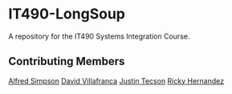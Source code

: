 # IT490-LongSoup
A repository for the IT490 Systems Integration Course.


## Contributing Members

[Alfred Simpson](https://github.com/AlfredSimpson)
[David Villafranca](https://github.com/theamazins17)
[Justin Tecson](https://github.com/JustinTecson)
[Ricky Hernandez](https://github.com/rickyhernandez1000)


